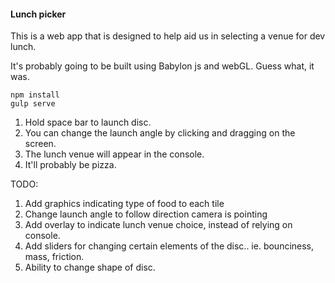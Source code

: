 #### Lunch picker

This is a web app that is designed to help aid us in selecting a venue for dev lunch.

It's probably going to be built using Babylon js and webGL.
Guess what, it was.

```
npm install
gulp serve
```

1. Hold space bar to launch disc.
2. You can change the launch angle by clicking and dragging on the screen.
3. The lunch venue will appear in the console.
4. It'll probably be pizza.

TODO:
1. Add graphics indicating type of food to each tile
2. Change launch angle to follow direction camera is pointing
3. Add overlay to indicate lunch venue choice, instead of relying on console.
6. Add sliders for changing certain elements of the disc.. ie. bounciness, mass, friction.
7. Ability to change shape of disc.
